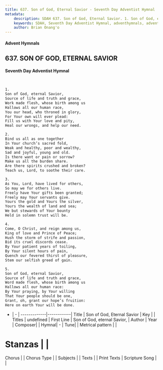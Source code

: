 ```yaml
---
title: 637. Son of God, Eternal Savior - Seventh Day Adventist Hymnal
metadata:
    description: SDAH 637. Son of God, Eternal Savior. 1. Son of God, eternal Savior, Source of life and truth and grace, Work made flesh, whose birth among us Hallows all our human race, You our head, who throned in glory, For Your own will ever plead: Fill us with Your love and pity, Heal our wrongs, and help our need.
    keywords: SDAH, Seventh Day Adventist Hymnal, adventhymnals, advent hymnals, Son of God, Eternal Savior, Son of God, eternal Savior, 
    author: Brian Onang'o
---
```


#### Advent Hymnals
## 637. SON OF GOD, ETERNAL SAVIOR
#### Seventh Day Adventist Hymnal

```txt


1.
Son of God, eternal Savior,
Source of life and truth and grace,
Work made flesh, whose birth among us
Hallows all our human race,
You our head, who throned in glory,
For Your own will ever plead:
Fill us with Your love and pity,
Heal our wrongs, and help our need.

2.
Bind us all as one together
In Your church’s sacred fold,
Weak and healthy, poor and wealthy,
Sad and joyful, young and old.
Is there want or pain or sorrow?
Make us all the burden share.
Are there spirits crushed and broken?
Teach us, Lord, to soothe their care.

3.
As You, Lord, have lived for others,
So may we for others live.
Freely have Your gifts been granted;
Freely may Your servants give.
Yours the gold and Yours the silver,
Yours the wealth of land and sea;
We but stewards of Your bounty
Held in solemn trust will be.

4.
Come, O Christ, and reign among us,
King of love and Prince of Peace;
Hush the storm of strife and passion,
Bid its cruel discords cease.
By Your patient years of toiling,
By Your silent hours of pain,
Quench our fevered thirst of pleasure,
Stem our selfish greed of gain.

5.
Son of God, eternal Savior,
Source of life and truth and grace,
Word made flesh, whose birth among us
Hallows all our human race:
By Your praying, by Your willing
That Your people should be one,
Grant, oh, grant our hope’s fruition:
Here on earth Your will be done.


```

- |   -  |
-------------|------------|
Title | Son of God, Eternal Savior |
Key |  |
Titles | undefined |
First Line | Son of God, eternal Savior, |
Author | 
Year | 
Composer|  |
Hymnal|  - |
Tune|  |
Metrical pattern | |
# Stanzas |  |
Chorus |  |
Chorus Type |  |
Subjects |  |
Texts |  |
Print Texts | 
Scripture Song |  |
  

